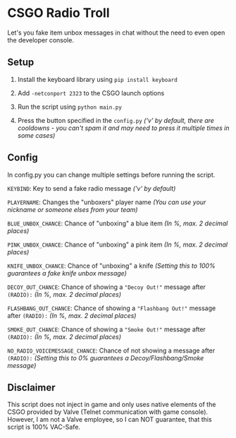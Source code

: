 # CSGO Radio Troll
Let's you fake item unbox messages in chat without the need to even open the developer console.

## Setup

1. Install the keyboard library using `pip install keyboard`

2. Add `-netconport 2323` to the CSGO launch options

3. Run the script using `python main.py`

4. Press the button specified in the `config.py` *('v' by default, there are cooldowns - you can't spam it and may need to press it multiple times in some cases)*

## Config
In config.py you can change multiple settings before running the script.

`KEYBIND`: Key to send a fake radio message *('v' by default)*

`PLAYERNAME`: Changes the "unboxers" player name *(You can use your nickname or someone elses from your team)*

`BLUE_UNBOX_CHANCE`: Chance of "unboxing" a blue item *(In %, max. 2 decimal places)*

`PINK_UNBOX_CHANCE`: Chance of "unboxing" a pink item *(In %, max. 2 decimal places)*

`KNIFE_UNBOX_CHANCE`: Chance of "unboxing" a knife *(Setting this to 100% guarantees a fake knife unbox message)*

`DECOY_OUT_CHANCE`: Chance of showing a `"Decoy Out!"` message after `(RADIO):` *(In %, max. 2 decimal places)*

`FLASHBANG_OUT_CHANCE`: Chance of showing a `"Flashbang Out!"` message after `(RADIO):` *(In %, max. 2 decimal places)*

`SMOKE_OUT_CHANCE`: Chance of showing a `"Smoke Out!"` message after `(RADIO):` *(In %, max. 2 decimal places)*

`NO_RADIO_VOICEMESSAGE_CHANCE`: Chance of not showing a message after `(RADIO):` *(Setting this to 0% guarantees a Decoy/Flashbang/Smoke message)*

## Disclaimer
This script does not inject in game and only uses native elements of the CSGO provided by Valve (Telnet communication with game console). However, I am not a Valve employee, so I can NOT guarantee, that this script is 100% VAC-Safe.

